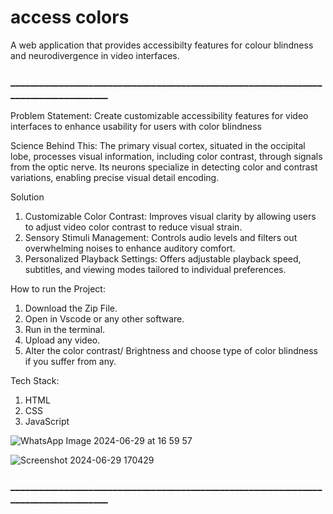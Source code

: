 # access colors

A web application that provides accessibilty features for colour blindness and neurodivergence in  video interfaces.

### ____________________________________________________________________________________

Problem Statement: 
Create customizable accessibility features for video interfaces to enhance usability for users with color blindness

Science Behind This:
The primary visual cortex, situated in the occipital lobe, processes visual information, including color contrast, through signals from the optic nerve. Its neurons specialize in detecting color and contrast variations, enabling precise visual detail encoding.

Solution 

1. Customizable Color Contrast: Improves visual clarity by allowing users to adjust video color contrast to reduce visual strain.
2. Sensory Stimuli Management: Controls audio levels and filters out overwhelming noises to enhance auditory comfort.
3. Personalized Playback Settings: Offers adjustable playback speed, subtitles, and viewing modes tailored to individual preferences.

How to run the Project:

1. Download the Zip File.
2. Open in Vscode or any other software.
3. Run in the terminal.
4. Upload any video.
5. Alter the color contrast/ Brightness and choose type of color blindness if you suffer from any.

Tech Stack:

1. HTML
2. CSS
3. JavaScript

![WhatsApp Image 2024-06-29 at 16 59 57](https://github.com/Janvi043/people-ai/assets/94429824/809fd4b2-6b75-4892-bff0-d3731fc0f1c1)

![Screenshot 2024-06-29 170429](https://github.com/Janvi043/people-ai/assets/94429824/bd4d40f2-9bf5-4685-b9b0-81dc69165a6c)


### ____________________________________________________________________________________

















